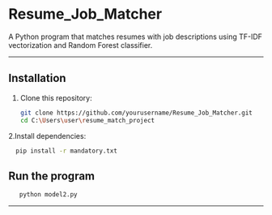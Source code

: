 # Resume_Job_Matcher

A Python program that matches resumes with job descriptions using TF-IDF vectorization and Random Forest classifier.

---

##  Installation

1. Clone this repository:
   ```bash
   git clone https://github.com/yourusername/Resume_Job_Matcher.git
   cd C:\Users\user\resume_match_project
   ```
2.Install dependencies:
 ```bash
   pip install -r mandatory.txt
 ```

## Run the program
```bash
   python model2.py
```

---


